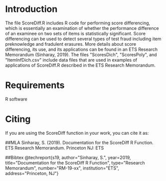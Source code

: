 # Introduction
The file ScoreDiff.R includes R code for performing score differencing, which is essentially an examination of whether the performance difference of an examinee on two sets of items is statistically significant. Score differencing can be used to detect several types of test fraud including item preknowledge and fradulent erasures. More details about score differencing, its use, and its applications can be found in an ETS Research Memorandum (Sinharay, 2019). The files "ScoresDich", "ScoresPoly", and "ItemInfDich.csv" include data files that are used in examples of applications of ScoreDiff.R described in the ETS Research Memorandum.   
# Requirements
R software
# Citing
If you are using the ScoreDiff function in your work, you can cite it as:

##MLA
Sinharay, S. (2019). Documentation for the ScoreDiff R Function. ETS Research Memorandum. Princeton NJ: ETS

##Bibtex
@techreport{s19,
author="Sinharay, S.",
year=2019,
title="Documentation for the ScoreDiff R Function",
type="Research Memorandum",
number="RM-19-xx",
institution="ETS",
address="Princeton, NJ"}
